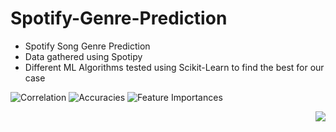 # Spotify-Genre-Prediction
* Spotify Song Genre Prediction
* Data gathered using Spotipy
* Different ML Algorithms tested using Scikit-Learn to find the best for our case

![Correlation](../main/img/correlation.png)
![Accuracies](../main/img/accuracies.png)
![Feature Importances](../main/img/feature_importances.png)

<img align="right" src="../main/img/correlation.png">
